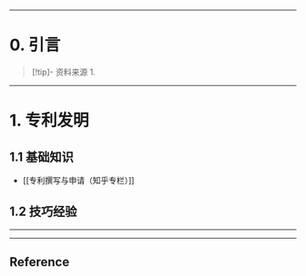 ```table-of-contents
```
---
# 0. 引言
> [!tip]- 资料来源
> 1. 

----
# 1. 专利发明 
##  1.1 基础知识 
- [[专利撰写与申请（知乎专栏）]] 

## 1.2 技巧经验 




---
---
## Reference 



